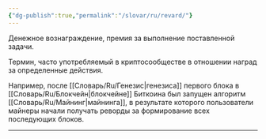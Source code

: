 ```yaml
---
{"dg-publish":true,"permalink":"/slovar/ru/revard/"}
---
```



Денежное вознаграждение, премия за выполнение поставленной задачи.

Термин, часто употребляемый в криптосообществе в отношении наград за определенные действия.

Например, после [[Словарь/Ru/Генезис\|генезиса]] первого блока в [[Словарь/Ru/Блокчейн\|блокчейне]] Биткоина был запущен алгоритм [[Словарь/Ru/Майнинг\|майнинга]], в результате которого пользователи майнеры начали получать реворды за формирование всех последующих блоков.

---
